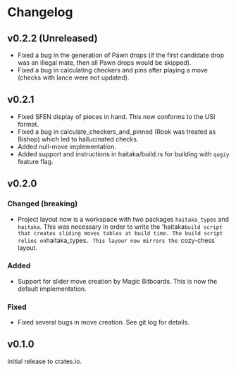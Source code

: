 # Changelog

## v0.2.2 (Unreleased)
- Fixed a bug in the generation of Pawn drops (if the first candidate drop was an 
illegal mate, then all Pawn drops would be skipped).
- Fixed a bug in calculating checkers and pins after playing a move (checks with lance were
not updated).

## v0.2.1

- Fixed SFEN display of pieces in hand. This now conforms to the USI format.
- Fixed a bug in calculate_checkers_and_pinned (Rook was treated as Bishop) which led to hallucinated checks.
- Added null-move implementation.
- Added support and instructions in haitaka/build.rs for building with `qugiy` feature flag.

## v0.2.0

### Changed (**breaking**)
- Project layout now is a workspace with two packages `haitaka_types` and `haitaka`. This was necessary in order to write the 'haitaka` build script that creates sliding moves tables at build time. The build script relies on `haitaka_types`. This layour now mirrors the `cozy-chess` layout.

### Added
- Support for slider move creation by Magic Bitboards. This is now the default implementation.

### Fixed
- Fixed several bugs in move creation. See git log for details.

## v0.1.0

Initial release to crates.io.
